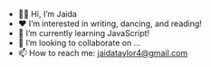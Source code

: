 - 👋🏾 Hi, I’m Jaida
- ❤ I’m interested in writing, dancing, and reading!
- 🌱 I’m currently learning JavaScript!
- 💞️ I’m looking to collaborate on ...
- 📫 How to reach me: jaidataylor4@gmail.com

<!---
jtaylor1204/jtaylor1204 is a ✨ special ✨ repository because its `README.md` (this file) appears on your GitHub profile.
You can click the Preview link to take a look at your changes.
--->
